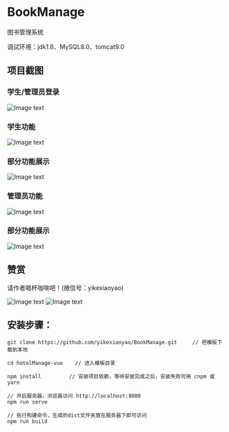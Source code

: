 # BookManage

 图书管理系统
 
 调试环境：jdk1.8、MySQL8.0、tomcat9.0
	
## 项目截图

### 学生/管理员登录

![Image text](https://github.com/yikexiaoyao/BookManage/tree/master/images/1.jpg)

### 学生功能

![Image text](https://github.com/yikexiaoyao/BookManage/tree/master/images/2.jpg)

### 部分功能展示

![Image text](https://github.com/yikexiaoyao/BookManage/tree/master/images/3.jpg)

### 管理员功能

![Image text](https://github.com/yikexiaoyao/BookManage/tree/master/images/4.jpg)

### 部分功能展示

![Image text](https://github.com/yikexiaoyao/BookManage/tree/master/images/5.jpg)

## 赞赏

请作者喝杯咖啡吧！(微信号：yikexiaoyao)

![Image text](https://github.com/yikexiaoyao/BookManage/tree/master/images/zhifubao.jpg) ![Image text](https://github.com/yikexiaoyao/BookManage/tree/master/images/weixin.png)

## 安装步骤：
 
	git clone https://github.com/yikexiaoyao/BookManage.git     // 把模板下载到本地
	
	cd hotelManage-vue    // 进入模板目录
	
	npm install         // 安装项目依赖，等待安装完成之后，安装失败可用 cnpm 或 yarn

	// 开启服务器，浏览器访问 http://localhost:8080
	npm run serve

	// 执行构建命令，生成的dist文件夹放在服务器下即可访问
	npm run build
